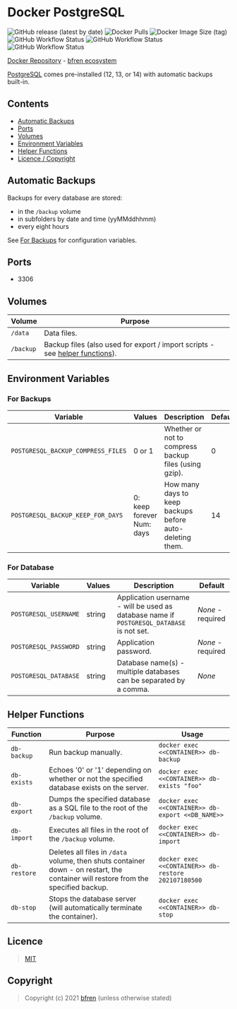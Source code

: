 # Docker PostgreSQL

![GitHub release (latest by date)](https://img.shields.io/github/v/release/bfren/docker-postgresql) ![Docker Pulls](https://img.shields.io/docker/pulls/bfren/postgresql?label=pulls) ![Docker Image Size (tag)](https://img.shields.io/docker/image-size/bfren/postgresql/latest?label=size)<br/>
![GitHub Workflow Status](https://img.shields.io/github/workflow/status/bfren/docker-postgresql/dev-12?label=PostgreSQL+12) ![GitHub Workflow Status](https://img.shields.io/github/workflow/status/bfren/docker-postgresql/dev-13?label=PostgreSQL+13) ![GitHub Workflow Status](https://img.shields.io/github/workflow/status/bfren/docker-postgresql/dev-14?label=PostgreSQL+14)

[Docker Repository](https://hub.docker.com/r/bfren/postgresql) - [bfren ecosystem](https://github.com/bfren/docker)

[PostgreSQL](https://www.postgresql.org/) comes pre-installed (12, 13, or 14) with automatic backups built-in.

## Contents

* [Automatic Backups](#automatic-backups)
* [Ports](#ports)
* [Volumes](#volumes)
* [Environment Variables](#environment-variables)
* [Helper Functions](#helper-functions)
* [Licence / Copyright](#licence)

## Automatic Backups

Backups for every database are stored:

* in the `/backup` volume
* in subfolders by date and time (yyMMddhhmm)
* every eight hours

See [For Backups](#for-backups) for configuration variables.

## Ports

* 3306

## Volumes

| Volume    | Purpose                                                                                           |
| --------- | ------------------------------------------------------------------------------------------------- |
| `/data`   | Data files.                                                                                       |
| `/backup` | Backup files (also used for export / import scripts - see [helper functions](#helper-functions)). |

## Environment Variables

### For Backups

| Variable                           | Values                       | Description                                              | Default |
| ---------------------------------- | ---------------------------- | -------------------------------------------------------- | ------- |
| `POSTGRESQL_BACKUP_COMPRESS_FILES` | 0 or 1                       | Whether or not to compress backup files (using gzip).    | 0       |
| `POSTGRESQL_BACKUP_KEEP_FOR_DAYS`  | 0: keep forever<br>Num: days | How many days to keep backups before auto-deleting them. | 14      |

### For Database

| Variable              | Values | Description                                                                               | Default           |
| --------------------- | ------ | ----------------------------------------------------------------------------------------- | ----------------- |
| `POSTGRESQL_USERNAME` | string | Application username - will be used as database name if `POSTGRESQL_DATABASE` is not set. | *None* - required |
| `POSTGRESQL_PASSWORD` | string | Application password.                                                                     | *None* - required |
| `POSTGRESQL_DATABASE` | string | Database name(s) - multiple databases can be separated by a comma.                        | *None*            |

## Helper Functions

| Function     | Purpose                                                                                                                            | Usage                                               |
| ------------ | ---------------------------------------------------------------------------------------------------------------------------------- | --------------------------------------------------- |
| `db-backup`  | Run backup manually.                                                                                                               | `docker exec <<CONTAINER>> db-backup`               |
| `db-exists`  | Echoes '0' or '1' depending on whether or not the specified database exists on the server.                                         | `docker exec <<CONTAINER>> db-exists "foo"`         |
| `db-export`  | Dumps the specified database as a SQL file to the root of the `/backup` volume.                                                    | `docker exec <<CONTAINER>> db-export <<DB_NAME>>`   |
| `db-import`  | Executes all files in the root of the `/backup` volume.                                                                            | `docker exec <<CONTAINER>> db-import`               |
| `db-restore` | Deletes all files in `/data` volume, then shuts container down - on restart, the container will restore from the specified backup. | `docker exec <<CONTAINER>> db-restore 202107180500` |
| `db-stop`    | Stops the database server (will automatically terminate the container).                                                            | `docker exec <<CONTAINER>> db-stop`                 |

## Licence

> [MIT](https://mit.bfren.dev/2021)

## Copyright

> Copyright (c) 2021 [bfren](https://bfren.dev) (unless otherwise stated)
